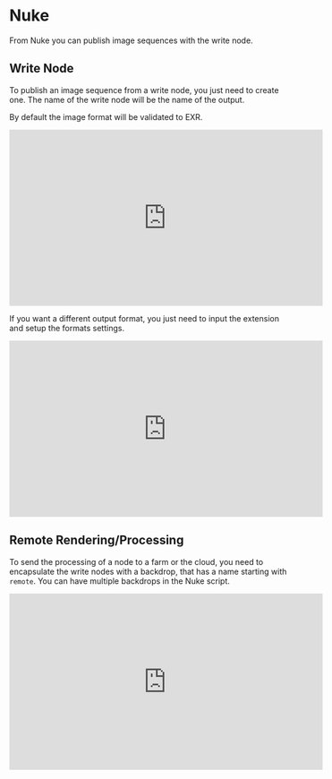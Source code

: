 # Nuke

From Nuke you can publish image sequences with the write node.

## Write Node

To publish an image sequence from a write node, you just need to create one. The name of the write node will be the name of the output.

By default the image format will be validated to EXR.

<iframe width="560" height="315" src="https://www.youtube.com/embed/NXydycPNzwk" frameborder="0" allowfullscreen></iframe>

If you want a different output format, you just need to input the extension and setup the formats settings.

<iframe width="560" height="315" src="https://www.youtube.com/embed/_qvu4VfbUC8" frameborder="0" allowfullscreen></iframe>

## Remote Rendering/Processing

To send the processing of a node to a farm or the cloud, you need to encapsulate the write nodes with a backdrop, that has a name starting with ```remote```. You can have multiple backdrops in the Nuke script.

<iframe width="560" height="315" src="https://www.youtube.com/embed/exfn1nCQTYI" frameborder="0" allowfullscreen></iframe>
